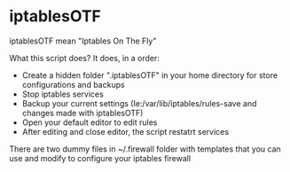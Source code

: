 # iptablesOTF
iptablesOTF mean "Iptables On The Fly"


What this script does?
It does, in a order:
 * Create a hidden folder ".iptablesOTF" in your home directory for store configurations and backups
 * Stop iptables services
 * Backup your current settings (Ie:/var/lib/iptables/rules-save and changes made with iptablesOTF)
 * Open your default editor to edit rules
 * After editing and close editor, the script restatrt services 

There are two dummy files in ~/.firewall folder with templates that you can use and modify  to configure your iptables firewall
